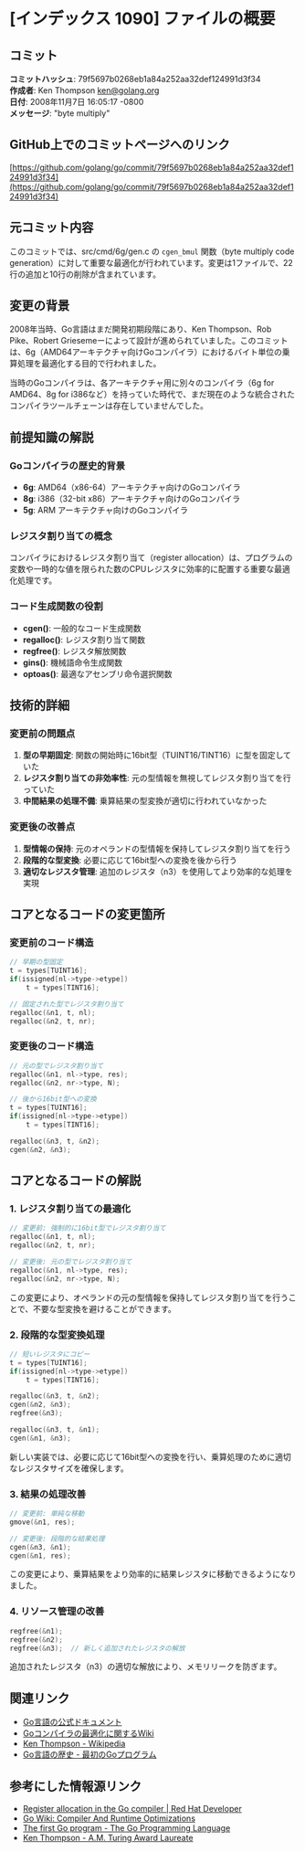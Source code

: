 # [インデックス 1090] ファイルの概要

## コミット

**コミットハッシュ**: 79f5697b0268eb1a84a252aa32def124991d3f34  
**作成者**: Ken Thompson <ken@golang.org>  
**日付**: 2008年11月7日 16:05:17 -0800  
**メッセージ**: "byte multiply"

## GitHub上でのコミットページへのリンク

[https://github.com/golang/go/commit/79f5697b0268eb1a84a252aa32def124991d3f34](https://github.com/golang/go/commit/79f5697b0268eb1a84a252aa32def124991d3f34)

## 元コミット内容

このコミットでは、src/cmd/6g/gen.c の `cgen_bmul` 関数（byte multiply code generation）に対して重要な最適化が行われています。変更は1ファイルで、22行の追加と10行の削除が含まれています。

## 変更の背景

2008年当時、Go言語はまだ開発初期段階にあり、Ken Thompson、Rob Pike、Robert Griesemeーによって設計が進められていました。このコミットは、6g（AMD64アーキテクチャ向けGoコンパイラ）におけるバイト単位の乗算処理を最適化する目的で行われました。

当時のGoコンパイラは、各アーキテクチャ用に別々のコンパイラ（6g for AMD64、8g for i386など）を持っていた時代で、まだ現在のような統合されたコンパイラツールチェーンは存在していませんでした。

## 前提知識の解説

### Goコンパイラの歴史的背景

- **6g**: AMD64（x86-64）アーキテクチャ向けのGoコンパイラ
- **8g**: i386（32-bit x86）アーキテクチャ向けのGoコンパイラ
- **5g**: ARM アーキテクチャ向けのGoコンパイラ

### レジスタ割り当ての概念

コンパイラにおけるレジスタ割り当て（register allocation）は、プログラムの変数や一時的な値を限られた数のCPUレジスタに効率的に配置する重要な最適化処理です。

### コード生成関数の役割

- **cgen()**: 一般的なコード生成関数
- **regalloc()**: レジスタ割り当て関数
- **regfree()**: レジスタ解放関数
- **gins()**: 機械語命令生成関数
- **optoas()**: 最適なアセンブリ命令選択関数

## 技術的詳細

### 変更前の問題点

1. **型の早期固定**: 関数の開始時に16bit型（TUINT16/TINT16）に型を固定していた
2. **レジスタ割り当ての非効率性**: 元の型情報を無視してレジスタ割り当てを行っていた
3. **中間結果の処理不備**: 乗算結果の型変換が適切に行われていなかった

### 変更後の改善点

1. **型情報の保持**: 元のオペランドの型情報を保持してレジスタ割り当てを行う
2. **段階的な型変換**: 必要に応じて16bit型への変換を後から行う
3. **適切なレジスタ管理**: 追加のレジスタ（n3）を使用してより効率的な処理を実現

## コアとなるコードの変更箇所

### 変更前のコード構造
```c
// 早期の型固定
t = types[TUINT16];
if(issigned[nl->type->etype])
    t = types[TINT16];

// 固定された型でレジスタ割り当て
regalloc(&n1, t, nl);
regalloc(&n2, t, nr);
```

### 変更後のコード構造
```c
// 元の型でレジスタ割り当て
regalloc(&n1, nl->type, res);
regalloc(&n2, nr->type, N);

// 後から16bit型への変換
t = types[TUINT16];
if(issigned[nl->type->etype])
    t = types[TINT16];

regalloc(&n3, t, &n2);
cgen(&n2, &n3);
```

## コアとなるコードの解説

### 1. レジスタ割り当ての最適化

```c
// 変更前: 強制的に16bit型でレジスタ割り当て
regalloc(&n1, t, nl);
regalloc(&n2, t, nr);

// 変更後: 元の型でレジスタ割り当て
regalloc(&n1, nl->type, res);
regalloc(&n2, nr->type, N);
```

この変更により、オペランドの元の型情報を保持してレジスタ割り当てを行うことで、不要な型変換を避けることができます。

### 2. 段階的な型変換処理

```c
// 短いレジスタにコピー
t = types[TUINT16];
if(issigned[nl->type->etype])
    t = types[TINT16];

regalloc(&n3, t, &n2);
cgen(&n2, &n3);
regfree(&n3);

regalloc(&n3, t, &n1);
cgen(&n1, &n3);
```

新しい実装では、必要に応じて16bit型への変換を行い、乗算処理のために適切なレジスタサイズを確保します。

### 3. 結果の処理改善

```c
// 変更前: 単純な移動
gmove(&n1, res);

// 変更後: 段階的な結果処理
cgen(&n3, &n1);
cgen(&n1, res);
```

この変更により、乗算結果をより効率的に結果レジスタに移動できるようになりました。

### 4. リソース管理の改善

```c
regfree(&n1);
regfree(&n2);
regfree(&n3);  // 新しく追加されたレジスタの解放
```

追加されたレジスタ（n3）の適切な解放により、メモリリークを防ぎます。

## 関連リンク

- [Go言語の公式ドキュメント](https://golang.org/doc/)
- [Goコンパイラの最適化に関するWiki](https://github.com/golang/go/wiki/CompilerOptimizations)
- [Ken Thompson - Wikipedia](https://en.wikipedia.org/wiki/Ken_Thompson)
- [Go言語の歴史 - 最初のGoプログラム](https://blog.golang.org/first-go-program)

## 参考にした情報源リンク

- [Register allocation in the Go compiler | Red Hat Developer](https://developers.redhat.com/articles/2024/09/24/go-compiler-register-allocation)
- [Go Wiki: Compiler And Runtime Optimizations](https://go.dev/wiki/CompilerOptimizations)
- [The first Go program - The Go Programming Language](https://go.dev/blog/first-go-program)
- [Ken Thompson - A.M. Turing Award Laureate](https://amturing.acm.org/award_winners/thompson_4588371.cfm)

